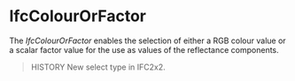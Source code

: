 # IfcColourOrFactor

The _IfcColourOrFactor_ enables the selection of either a RGB colour value or a scalar factor value for the use as values of the reflectance components.

> HISTORY  New select type in IFC2x2.
